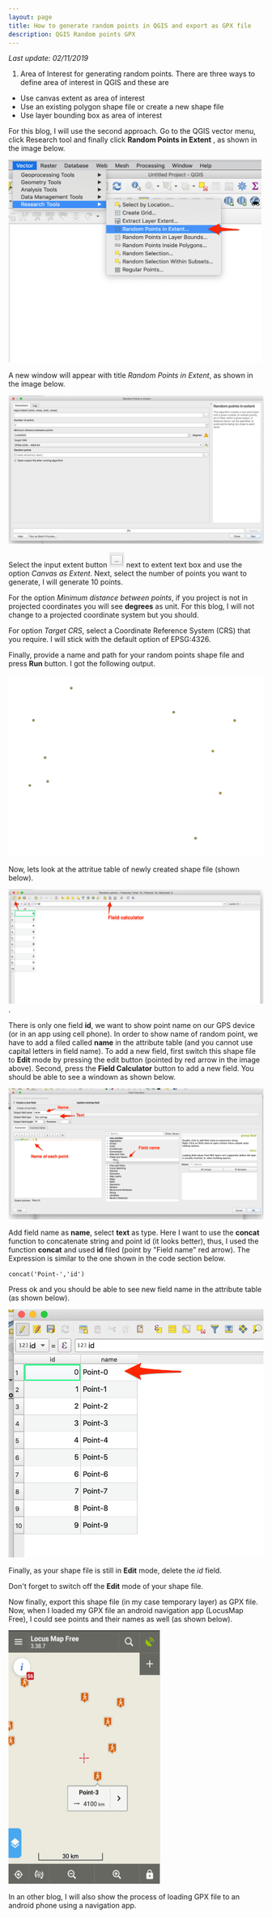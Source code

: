 ```yaml
---
layout: page
title: How to generate random points in QGIS and export as GPX file
description: QGIS Random points GPX
---
```

*Last update: 02/11/2019*


1. Area of Interest for generating random points.
There are three ways to define area of interest in QGIS and these are

- Use canvas extent as area of interest
- Use an existing polygon shape file or create a new shape file
- Use layer bounding box as area of interest

For this blog, I will use the second approach. Go to the QGIS vector menu, click Research tool and finally click __Random Points in Extent__ , as shown in the image below.

<img src="qgis_vector_menu.png" width="500" height="400" />

A new window will appear with title *Random Points in Extent*, as shown in the image below.

![Random Point Window](random_points_in_extent.png)

Select the input extent button <img src="button.png" width="30" height="30" /> next to extent text box and use the option *Canvas as Extent*. Next, select the number of points you want to generate, I will generate 10 points.  

For the option *Minimum distance between points*, if you project is not in projected coordinates you will see __degrees__ as unit. For this blog, I will not change to a projected coordinate system but you should.

For option *Target CRS*, select a Coordinate Reference System (CRS) that you require. I will stick with the default option of EPSG:4326.   

Finally, provide a name and path for your random points shape file and press __Run__ button. I got the following output.

![Random Point](random_points_1.png)

Now, lets look at the attritue table of newly created shape file (shown below).

![Attribute table](field_calculator_1.png).

There is only one field __id__, we want to show point name on our GPS device (or in an app using cell phone). In order to show name of random point, we have to add a filed called __name__ in the attribute table (and you cannot use capital letters in field name). To add a new field, first switch this shape file to __Edit__ mode by pressing the edit button (pointed by red arrow in the image above). Second, press the __Field Calculator__ button to add a new field. You should be able to see a windown as shown below.

![Field Calculator](field_calculator.png)

Add field name as __name__, select __text__ as type. Here I want to use the __concat__ function to concatenate string and point id (it looks better), thus, I used the function __concat__ and used __id__ filed (point by "Field name" red arrow). The Expression is similar to the one shown in the code section below.  

```
concat('Point-','id')
```

Press ok and you should be able to see new field name in the attribute table (as shown below).

![Attribute table](attribute_table.png)

Finally, as your shape file is still in __Edit__ mode, delete the *id* field.

Don't forget to switch off the __Edit__ mode of your shape file.

Now finally, export this shape file (in my case temporary layer) as GPX file. Now, when I loaded my GPX file an android navigation app (LocusMap Free), I could see points and their names as well (as shown below).

<img src="locusmap.png" width="300" height="500"/>

In an other blog, I will also show the process of loading GPX file to an android phone using a navigation app.  
